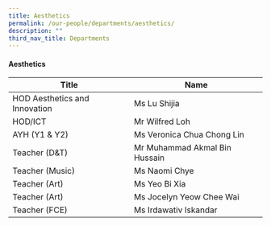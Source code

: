 ```yaml
---
title: Aesthetics
permalink: /our-people/departments/aesthetics/
description: ""
third_nav_title: Departments
---
```

#### Aesthetics

| Title | Name |
|---|---|
| HOD Aesthetics and Innovation | Ms Lu Shijia |
| HOD/ICT  | Mr Wilfred Loh  |
| AYH (Y1 & Y2)  | Ms Veronica Chua Chong Lin |
| Teacher (D&T)   | Mr Muhammad Akmal Bin Hussain   |
| Teacher (Music) | Ms Naomi Chye |
| Teacher (Art) | Ms Yeo Bi Xia |
| Teacher (Art) | Ms Jocelyn Yeow Chee Wai |
| Teacher (FCE) | Ms Irdawativ Iskandar |